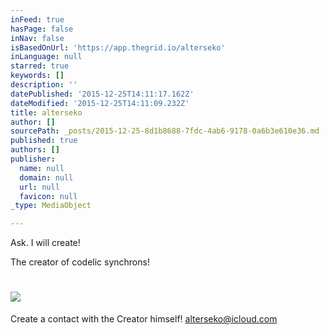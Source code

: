 ```yaml
---
inFeed: true
hasPage: false
inNav: false
isBasedOnUrl: 'https://app.thegrid.io/alterseko'
inLanguage: null
starred: true
keywords: []
description: ''
datePublished: '2015-12-25T14:11:17.162Z'
dateModified: '2015-12-25T14:11:09.232Z'
title: alterseko
author: []
sourcePath: _posts/2015-12-25-8d1b8688-7fdc-4ab6-9178-0a6b3e610e36.md
published: true
authors: []
publisher:
  name: null
  domain: null
  url: null
  favicon: null
_type: MediaObject

---
```

Ask. I will create!

The creator of codelic synchrons!

# ![](https://s3-us-west-2.amazonaws.com/the-grid-img/p/6b19a037fe9024134db08a707cc42eabb6c5e5ed.png)

Create a contact with the Creator himself! [alterseko@icloud.com][0]

[0]: mailto:alterseko@icloud.com